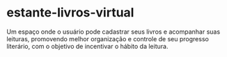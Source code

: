 # estante-livros-virtual
Um espaço onde o usuário pode cadastrar seus livros e acompanhar suas leituras, promovendo melhor organização e controle de seu progresso literário, com o objetivo de incentivar o hábito da leitura.
